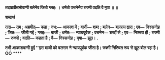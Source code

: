 **तदाब्रवीन्नभोवाणी बलेनैव जितो ग्लह: ।** **धर्मतो वचनेनैव रुक्मी वदति वै मृषा ॥ ॥** 

**शब्दार्थ** 

**तदा—** **तब** **; अब्रवीत्—** **कहा** **; नभ:—** **आकाश में** **; वाणी—** **शब्द** **; बलेन—** **बलराम द्वारा** **; एव—** **निस्सन्देह** **; जित:—** **जीती गई** **;** **ग्लह:—** **बाजी** **; धर्मत:—** **न्यायपूर्वक** **; वचनेन—** **शब्दों से** **; एव—** **निश्चय ही** **; रुक्मी—** **रुक्मी** **; वदति—** **कहता है** **; वै—** **निस्सन्देह** **;** **मृषा—** **झूठ।** **.** 

**तभी आकाशवाणी हुई ''इस बाजी को बलराम ने न्यायपूर्वक जीता है। रुक्मी निश्चित रूप** **से झूठ बोल रहा है।ÓÓ** **** 